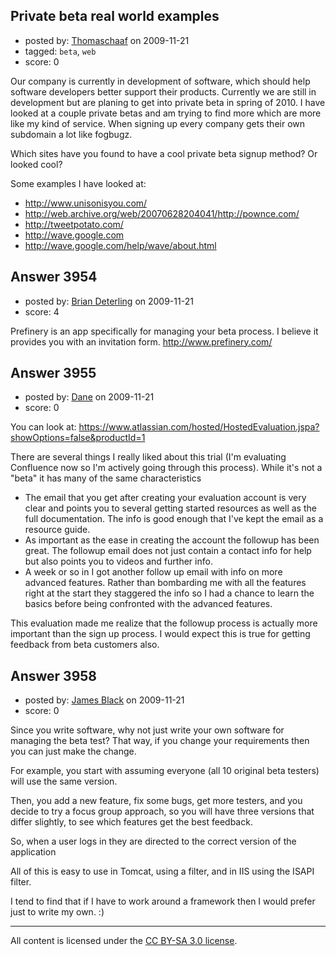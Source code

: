 ## Private beta real world examples

- posted by: [Thomaschaaf](https://stackexchange.com/users/-1/205-thomaschaaf) on 2009-11-21
- tagged: `beta`, `web`
- score: 0

Our company is currently in development of software, which should help software developers better support their products. Currently we are still in development but are planing to get into private beta in spring of 2010. I have looked at a couple private betas and am trying to find more which are more like my kind of service. When signing up every company gets their own subdomain a lot like fogbugz. 

Which sites have you found to have a cool private beta signup method? Or looked cool?

Some examples I have looked at:

 - http://www.unisonisyou.com/
 - http://web.archive.org/web/20070628204041/http://pownce.com/
 - http://tweetpotato.com/
 - http://wave.google.com
  - http://wave.google.com/help/wave/about.html


## Answer 3954

- posted by: [Brian Deterling](https://stackexchange.com/users/-1/496-brian-deterling) on 2009-11-21
- score: 4

<p>Prefinery is an app specifically for managing your beta process. I believe it provides you with an invitation form.  <a href="http://www.prefinery.com/" rel="nofollow">http://www.prefinery.com/</a></p>



## Answer 3955

- posted by: [Dane](https://stackexchange.com/users/-1/1441-dane) on 2009-11-21
- score: 0

You can look at: https://www.atlassian.com/hosted/HostedEvaluation.jspa?showOptions=false&productId=1

There are several things I really liked about this trial (I'm evaluating Confluence now so I'm actively going through this process).  While it's not a "beta" it has many of the same characteristics

 - The email that you get after creating your evaluation account is very clear and points you to several getting started resources as well as the full documentation.  The info is good enough that I've kept the email as a resource guide.
 - As important as the ease in creating the account the followup has been great.  The followup email does not just contain a contact info for help but also points you to videos and further info.
 - A week or so in I got another follow up email with info on more advanced features.  Rather than bombarding me with all the features right at the start they staggered the info so I had a chance to learn the basics before being confronted with the advanced features.

This evaluation made me realize that the followup process is actually more important than the sign up process.  I would expect this is true for getting feedback from beta customers also.



## Answer 3958

- posted by: [James Black](https://stackexchange.com/users/-1/1074-james-black) on 2009-11-21
- score: 0

Since you write software, why not just write your own software for managing the beta test?  That way, if you change your requirements then you can just make the change.

For example, you start with assuming everyone (all 10 original beta testers) will use the same version.

Then, you add a new feature, fix some bugs, get more testers, and you decide to try a focus group approach, so you will have three versions that differ slightly, to see which features get the best feedback.

So, when a user logs in they are directed to the correct version of the application

All of this is easy to use in Tomcat, using a filter, and in IIS using the ISAPI filter.

I tend to find that if I have to work around a framework then I would prefer just to write my own. :)



---

All content is licensed under the [CC BY-SA 3.0 license](https://creativecommons.org/licenses/by-sa/3.0/).
